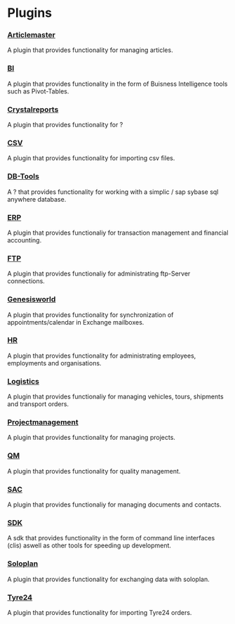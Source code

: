 # Plugins

### [Articlemaster](Simplic%20Articlemaster/introduction.md)

A plugin that provides functionality for managing articles.

### [BI](Simplic%20BI/introduction.md)

A plugin that provides functionality in the form of Buisness Intelligence tools such as Pivot-Tables.

### [Crystalreports](Simplic%20Crystalreports/introduction.md)

A plugin that provides functionality for ?

### [CSV](Simplic%20CSV/introduction.md)

A plugin that provides functionality for importing csv files.

### [DB-Tools](Simplic%20DB-Tools/introduction.md)

A ? that provides functionality for working with a simplic / sap sybase sql anywhere database.

### [ERP](Simplic%20ERP/introduction.md)

A plugin that provides functionaliy for transaction management and financial accounting.

### [FTP](Simplic%20FTP/introduction.md)

A plugin that provides functionaliy for administrating ftp-Server connections.

### [Genesisworld](Simplic%20Genesisworld/introduction.md)

A plugin that provides functionality for synchronization of appointments/calendar in Exchange mailboxes.

### [HR](Simplic%20HR/introduction.md)

A plugin that provides functionality for administrating employees, employments and organisations.

### [Logistics](Simplic%20Logistics/introduction.md)

A plugin that provides functionaliy for managing vehicles, tours, shipments and transport orders.

### [Projectmanagement](Simplic%20Projectmanagement/introduction.md)

A plugin that provides functionality for managing projects.

### [QM](Simplic%20QM/introduction.md)

A plugin that provides functionality for quality management.

### [SAC](Simplic%20SAC/introduction.md)

A plugin that provides functionaliy for managing documents and contacts.

### [SDK](Simplic%20SDK/introduction.md)

A sdk that provides functionality in the form of command line interfaces (clis) aswell as other tools for speeding up development.

### [Soloplan](Simplic%20Soloplan/introduction.md)

A plugin that provides functionality for exchanging data with soloplan.

### [Tyre24](Simplic%20Tyre24/introduction.md)

A plugin that provides functionality for importing Tyre24 orders.

